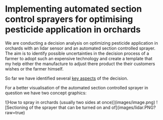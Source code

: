 # Implementing automated section control sprayers for optimising pesticide application in orchards
We are conducting a decision analysis on optimizing pesticide application in orchards with an lidar sensor and an automated section controlled sprayer.
The aim is to identify possible uncertainties in the decision process of a farmer to adopt such an expensive technology and create a template that my help either the manufacture to adjust there product the their customers wishes or the farmer himself. </p>
So far we have identified several [key aspects](http://htmlpreview.github.io/?https://github.com/cemno/optimizing-pesticide-application-in-orchards/blob/dev/markdown-doc.html) of the decision.

<p>For a better visualisation of the automated section controlled sprayer in question we have two concept graphics:</p>
![How to spray in orchards (usually two sides at once)](images/image.png)
![Sectioning of the sprayer that can be turned on and of](images/lidar.PNG?raw=true)